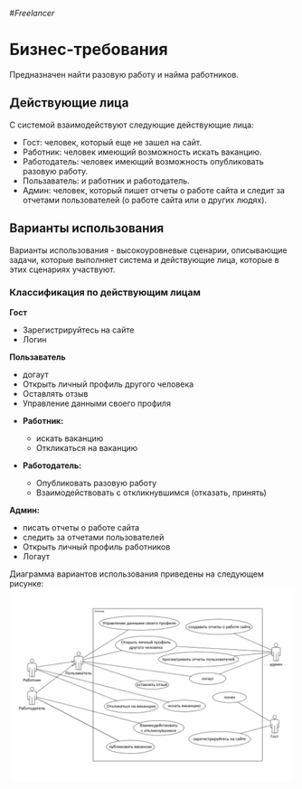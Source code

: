 #_Freelancer_

# Бизнес-требования
Предназначен найти разовую работу и найма работников.

## Действующие лица
С системой взаимодействуют следующие действующие лица:

- Гост: человек, который еще не зашел на сайт.
- Работник: человек имеющий возможность искать ваканцию.
- Работодатель: человек имеющий возможность опубликовать разовую работу.
- Пользаватель: и работник и работодатель.
- Админ: человек, который пишет отчеты о работе сайта и следит за отчетами пользователей (о работе сайта или о других людях).

## Варианты использования
Варианты использования - высокоуровневые сценарии, описывающие задачи, которые выполняет система и действующие лица, которые в этих сценариях участвуют.

### Классификация по действующим лицам

**Гост**
- Зарегистрируйтесь на сайте
- Логин

**Пользаватель**
- догаут
- Открыть личный профиль другого человека
- Oставлять отзыв
- Управление данными своего профиля

+ **Работник:**
  - искать ваканцию
  - Oткликаться на ваканцию

+ **Работодатель:**
  - Опубликовать разовую работу
  - Взаимодействовать с откликнувшимся (отказать, принять)

**Админ:**
- писать отчеты о работе сайта
- следить за отчетами пользователей
- Открыть личный профиль работников
- Логаут


Диаграмма вариантов использования приведены на следующем рисунке:
![Alt text](usecase-1.PNG)